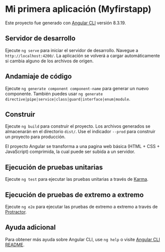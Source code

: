# Mi primera aplicación (Myfirstapp)

Este proyecto fue generado con [Angular CLI](https://github.com/angular/angular-cli) versión 8.3.19.

## Servidor de desarrollo

Ejecute `ng serve` para iniciar el servidor de desarrollo. Navegue a `http://localhost:4200/`. La aplicación se volverá a cargar automáticamente si cambia alguno de los archivos de origen.

## Andamiaje de código

Ejecute `ng generate component component-name` para generar un nuevo componente. También puedes usar `ng generate directive|pipe|service|class|guard|interface|enum|module`.

## Construir

Ejecute `ng build` para construir el proyecto. Los archivos generados se almacenarán en el directorio `dist/`. Use el indicador `--prod` para construir un proyecto para producción.

El proyecto Angular se transforma a una pagina web básica (HTML + CSS + JavaScript)
comprimida, la cual puede ser subida a un servidor.

## Ejecución de pruebas unitarias

Ejecute `ng test` para ejecutar las pruebas unitarias a través de [Karma](https://karma-runner.github.io).

## Ejecución de pruebas de extremo a extremo

Ejecute `ng e2e` para ejecutar las pruebas de extremo a extremo a través de [Protractor](http://www.protractortest.org/).

## Ayuda adicional

Para obtener más ayuda sobre Angular CLI, use `ng help` o visite [Angular CLI README](https://github.com/angular/angular-cli/blob/master/README.md).
